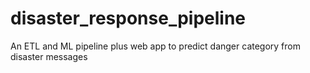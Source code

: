# disaster_response_pipeline
An ETL and ML pipeline plus web app to predict danger category from disaster messages
